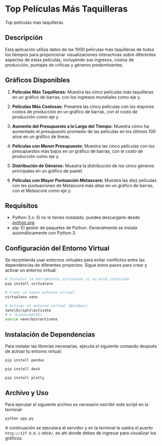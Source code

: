 # Top Películas Más Taquilleras

Top películas mas taquilleras

## Descripción
Esta aplicación utiliza datos de las 1000 películas más taquilleras de todos los tiempos para proporcionar visualizaciones interactivas sobre diferentes aspectos de estas películas, incluyendo sus ingresos, costos de producción, puntajes de críticas y géneros predominantes.

## Gráficos Disponibles

1. **Películas Más Taquilleras:** Muestra las cinco películas más taquilleras en un gráfico de barras, con los ingresos mundiales como eje y.
   
2. **Películas Más Costosas:** Presenta las cinco películas con los mayores costos de producción en un gráfico de barras, con el costo de producción como eje y.

3. **Aumento del Presupuesto a lo Largo del Tiempo:** Muestra cómo ha aumentado el presupuesto promedio de las películas en los últimos 100 años en un gráfico de líneas.

4. **Películas con Menor Presupuesto:** Muestra las cinco películas con los presupuestos más bajos en un gráfico de barras, con el costo de producción como eje y.

5. **Distribución de Géneros:** Muestra la distribución de los cinco géneros principales en un gráfico de pastel.

6. **Películas con Mayor Puntuación Metascore:** Muestra las diez películas con las puntuaciones de Metascore más altas en un gráfico de barras, con el Metascore como eje y.


## Requisitos

- Python 3.x: Si no lo tienes instalado, puedes descargarlo desde [python.org](https://www.python.org/downloads/).
- pip: El gestor de paquetes de Python. Generalmente se instala automáticamente con Python 3.

## Configuración del Entorno Virtual

Se recomienda usar entornos virtuales para evitar conflictos entre las dependencias de diferentes proyectos. Sigue estos pasos para crear y activar un entorno virtual:

```bash
# Instalar la herramienta virtualenv si no está instalada
pip install virtualenv

# Crear un nuevo entorno virtual
virtualenv venv

# Activar el entorno virtual (Windows)
venv\Scripts\activate
# o (Linux/macOS)
source venv/bin/activate
```

## Instalación de Dependencias
Para instalar las librerías necesarias, ejecuta el siguiente comando después de activar tu entorno virtual:

```bash
pip install pandas
```

```bash
pip install dash
```

```bash
pip install plotly
```

## Archivo y Uso

Para ejecutar el siguiente archivo es necesario escribir este script en la terminal:

```bash
python app.py
```

A continuación se ejecutara el servidor y en la terminal te saldra el puerto `http://127.0.0.1:8050/`, es ahí donde debes de ingresar para visualizar los gráficos.
